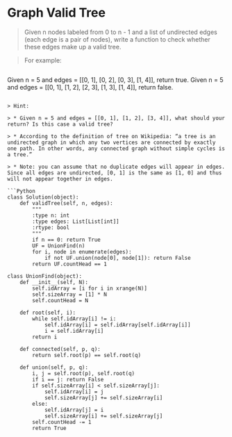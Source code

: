# Graph Valid Tree

> Given n nodes labeled from 0 to n - 1 and a list of undirected edges (each edge is a pair of nodes), write a function to check whether these edges make up a valid tree.

> For example:

> ```
Given n = 5 and edges = [[0, 1], [0, 2], [0, 3], [1, 4]], return true.
Given n = 5 and edges = [[0, 1], [1, 2], [2, 3], [1, 3], [1, 4]], return false.
```

> Hint:

> * Given n = 5 and edges = [[0, 1], [1, 2], [3, 4]], what should your return? Is this case a valid tree?

> * According to the definition of tree on Wikipedia: “a tree is an undirected graph in which any two vertices are connected by exactly one path. In other words, any connected graph without simple cycles is a tree.”

> * Note: you can assume that no duplicate edges will appear in edges. Since all edges are undirected, [0, 1] is the same as [1, 0] and thus will not appear together in edges.

```Python
class Solution(object):
    def validTree(self, n, edges):
        """
        :type n: int
        :type edges: List[List[int]]
        :rtype: bool
        """
        if n == 0: return True
        UF = UnionFind(n)
        for i, node in enumerate(edges):
            if not UF.union(node[0], node[1]): return False
        return UF.countHead == 1

class UnionFind(object):
    def __init__(self, N):
        self.idArray = [i for i in xrange(N)]
        self.sizeArray = [1] * N
        self.countHead = N

    def root(self, i):
        while self.idArray[i] != i:
            self.idArray[i] = self.idArray[self.idArray[i]]
            i = self.idArray[i]
        return i

    def connected(self, p, q):
        return self.root(p) == self.root(q)

    def union(self, p, q):
        i, j = self.root(p), self.root(q)
        if i == j: return False
        if self.sizeArray[i] < self.sizeArray[j]:
            self.idArray[i] = j
            self.sizeArray[j] += self.sizeArray[i]
        else:
            self.idArray[j] = i
            self.sizeArray[i] += self.sizeArray[j]
        self.countHead -= 1
        return True
```

